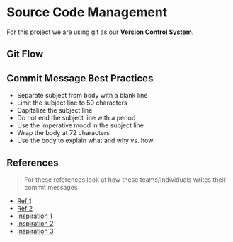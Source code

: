 # Source Code Management

For this project we are using git as our **Version Control System**.

## Git Flow

## Commit Message Best Practices

- Separate subject from body with a blank line
- Limit the subject line to 50 characters
- Capitalize the subject line
- Do not end the subject line with a period
- Use the imperative mood in the subject line
- Wrap the body at 72 characters
- Use the body to explain what and why vs. how

## References

> For these references look at how these teams/Individuals writes their commit messages
- [Ref 1](http://who-t.blogspot.com/2009/12/on-commit-messages.html)
- [Ref 2](https://chris.beams.io/posts/git-commit/)
- [Inspiration 1](https://github.com/tpope/vim-pathogen/commits/master)
- [Inspiration 2](https://github.com/git/git/commits/master)
- [Inspiration 3](https://github.com/spring-projects/spring-boot/commits/master)
